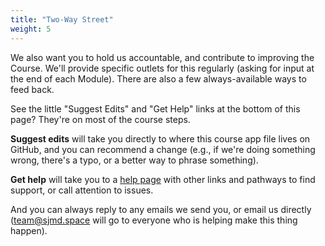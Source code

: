 ```yaml
---
title: "Two-Way Street"
weight: 5
---
```


We also want you to hold us accountable, and contribute to improving the Course. We'll provide specific outlets for this regularly (asking for input at the end of each Module). There are also a few always-available ways to feed back.

See the little "Suggest Edits" and "Get Help" links at the bottom of this page? They're on most of the course steps.

**Suggest edits** will take you directly to where this course app file lives on GitHub, and you can recommend a change (e.g., if we're doing something wrong, there's a typo, or a better way to phrase something).  

**Get help** will take you to a [help page](https://course.sjmd.space/help) with other links and pathways to find support, or call attention to issues.

And you can always reply to any emails we send you, or email us directly (team@sjmd.space will go to everyone who is helping make this thing happen).